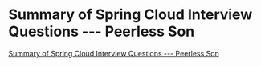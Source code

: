 # Summary of Spring Cloud Interview Questions --- Peerless Son
[Summary of Spring Cloud Interview Questions --- Peerless Son](https://aiwithcloud.com/2022/09/19/summary_of_spring_cloud_interview_questions_____peerless_son/)